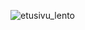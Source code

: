 
![etusivu_lento](https://user-images.githubusercontent.com/111982679/211206755-534878f3-5ea0-416e-b981-fa31088d2df7.png)
